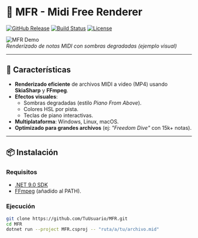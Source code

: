 # 🎹 MFR - Midi Free Renderer

[![GitHub Release](https://img.shields.io/github/v/release/TuUsuario/MFR?style=flat-square)](https://github.com/TuUsuario/MFR/releases)
[![Build Status](https://img.shields.io/github/actions/workflow/status/TuUsuario/MFR/dotnet.yml?branch=main&style=flat-square)](https://github.com/TuUsuario/MFR/actions)
[![License](https://img.shields.io/badge/license-GPL-blue?style=flat-square)](LICENSE)

![MFR Demo](https://i.imgur.com/JQZ1KlP.png)  
*Renderizado de notas MIDI con sombras degradadas (ejemplo visual)*

---

## 🚀 Características
- **Renderizado eficiente** de archivos MIDI a video (MP4) usando **SkiaSharp** y **FFmpeg**.
- **Efectos visuales**:
  - Sombras degradadas (estilo *Piano From Above*).
  - Colores HSL por pista.
  - Teclas de piano interactivas.
- **Multiplataforma**: Windows, Linux, macOS.
- **Optimizado para grandes archivos** (ej: *"Freedom Dive"* con 15k+ notas).

---

## 📦 Instalación
### Requisitos
- [.NET 9.0 SDK](https://dotnet.microsoft.com/download)
- [FFmpeg](https://ffmpeg.org/download.html) (añadido al PATH).

### Ejecución
```bash
git clone https://github.com/TuUsuario/MFR.git
cd MFR
dotnet run --project MFR.csproj -- "ruta/a/tu/archivo.mid"
```
